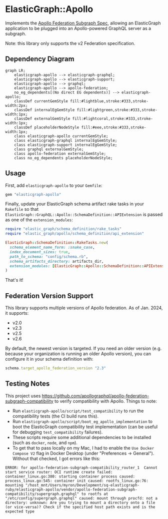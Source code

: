 # ElasticGraph::Apollo

Implements the [Apollo Federation Subgraph Spec](https://www.apollographql.com/docs/federation/subgraph-spec/),
allowing an ElasticGraph application to be plugged into an Apollo-powered GraphQL server as a subgraph.

Note: this library only supports the v2 Federation specification.

## Dependency Diagram

```mermaid
graph LR;
    elasticgraph-apollo --> elasticgraph-graphql;
    elasticgraph-apollo --> elasticgraph-support;
    elasticgraph-apollo --> graphql;
    elasticgraph-apollo --> apollo-federation;
    no_eg_dependents[(No direct EG dependents)] --> elasticgraph-apollo;
    classDef currentGemStyle fill:#lightblue,stroke:#333,stroke-width:2px;
    classDef internalEgGemStyle fill:#lightgreen,stroke:#333,stroke-width:1px;
    classDef externalGemStyle fill:#lightcoral,stroke:#333,stroke-width:1px;
    classDef placeholderNodeStyle fill:#eee,stroke:#333,stroke-width:1px;
    class elasticgraph-apollo currentGemStyle;
    class elasticgraph-graphql internalEgGemStyle;
    class elasticgraph-support internalEgGemStyle;
    class graphql externalGemStyle;
    class apollo-federation externalGemStyle;
    class no_eg_dependents placeholderNodeStyle;
```

## Usage

First, add `elasticgraph-apollo` to your `Gemfile`:

``` ruby
gem "elasticgraph-apollo"
```

Finally, update your ElasticGraph schema artifact rake tasks in your `Rakefile`
so that `ElasticGraph::GraphQL::Apollo::SchemaDefinition::APIExtension` is
passed as one of the `extension_modules`:

``` ruby
require "elastic_graph/schema_definition/rake_tasks"
require "elastic_graph/apollo/schema_definition/api_extension"

ElasticGraph::SchemaDefinition::RakeTasks.new(
  schema_element_name_form: :snake_case,
  index_document_sizes: true,
  path_to_schema: "config/schema.rb",
  schema_artifacts_directory: artifacts_dir,
  extension_modules: [ElasticGraph::Apollo::SchemaDefinition::APIExtension]
)
```

That's it!

## Federation Version Support

This library supports multiple versions of Apollo federation. As of Jan. 2024, it supports:

* v2.0
* v2.3
* v2.5
* v2.6

By default, the newest version is targeted. If you need an older version (e.g. because your organization is
running an older Apollo version), you can configure it in your schema definition with:

```ruby
schema.target_apollo_federation_version "2.3"
```

## Testing Notes

This project uses https://github.com/apollographql/apollo-federation-subgraph-compatibility
to verify compatibility with Apollo. Things to note:

- Run `elasticgraph-apollo/script/test_compatibility` to run the compatibility tests (the CI build runs this).
- Run `elasticgraph-apollo/script/boot_eg_apollo_implementation` to boot the ElasticGraph compatibility test implementation (can be useful for debugging `test_compatibility` failures).
- These scripts require some additional dependencies to be installed (such as `docker`, `node`, and `npm`).
- To get that to pass locally on my Mac, I had to enable the `Use Docker Compose V2` flag in Docker Desktop (under "Preferences -> General").  Without that checked, I got errors like this:

```
ERROR: for apollo-federation-subgraph-compatibility_router_1  Cannot start service router: OCI runtime create failed: container_linux.go:380: starting container process caused: process_linux.go:545: container init caused: rootfs_linux.go:76: mounting "/host_mnt/Users/myron/Development/sq-elasticgraph-ruby/elasticgraph-apollo/vendor/apollo-federation-subgraph-compatibility/supergraph.graphql" to rootfs at "/etc/config/supergraph.graphql" caused: mount through procfd: not a directory: unknown: Are you trying to mount a directory onto a file (or vice-versa)? Check if the specified host path exists and is the expected type
```
